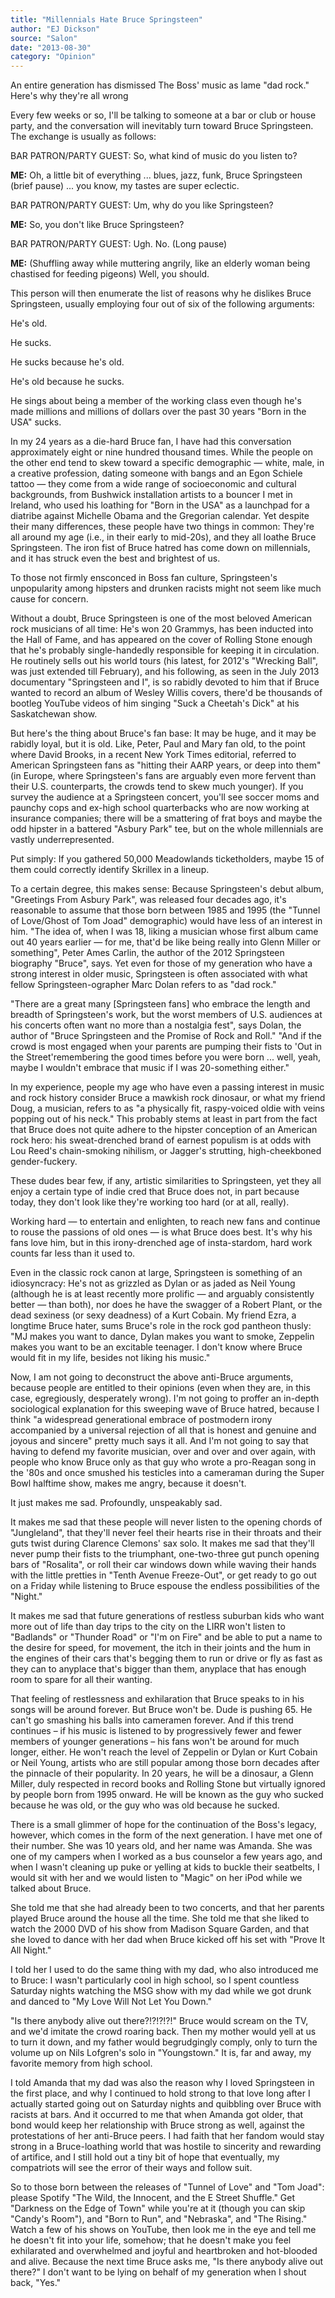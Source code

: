 ```yaml
---
title: "Millennials Hate Bruce Springsteen"
author: "EJ Dickson"
source: "Salon"
date: "2013-08-30"
category: "Opinion"
---
```


An entire generation has dismissed The Boss' music as lame "dad rock." Here's why they're all wrong

Every few weeks or so, I'll be talking to someone at a bar or club or house party, and the conversation will inevitably turn toward Bruce Springsteen. The exchange is usually as follows:

BAR PATRON/PARTY GUEST: So, what kind of music do you listen to?

**ME:** Oh, a little bit of everything ... blues, jazz, funk, Bruce Springsteen (brief pause) ... you know, my tastes are super eclectic.

BAR PATRON/PARTY GUEST: Um, why do you like Springsteen?

**ME:** So, you don't like Bruce Springsteen?

BAR PATRON/PARTY GUEST: Ugh. No. (Long pause)

**ME:** (Shuffling away while muttering angrily, like an elderly woman being chastised for feeding pigeons) Well, you should.

This person will then enumerate the list of reasons why he dislikes Bruce Springsteen, usually employing four out of six of the following arguments:

He's old.

He sucks.

He sucks because he's old.

He's old because he sucks.

He sings about being a member of the working class even though he's made millions and millions of dollars over the past 30 years "Born in the USA" sucks.

In my 24 years as a die-hard Bruce fan, I have had this conversation approximately eight or nine hundred thousand times. While the people on the other end tend to skew toward a specific demographic — white, male, in a creative profession, dating someone with bangs and an Egon Schiele tattoo — they come from a wide range of socioeconomic and cultural backgrounds, from Bushwick installation artists to a bouncer I met in Ireland, who used his loathing for "Born in the USA" as a launchpad for a diatribe against Michelle Obama and the Gregorian calendar. Yet despite their many differences, these people have two things in common: They're all around my age (i.e., in their early to mid-20s), and they all loathe Bruce Springsteen. The iron fist of Bruce hatred has come down on millennials, and it has struck even the best and brightest of us.

To those not firmly ensconced in Boss fan culture, Springsteen's unpopularity among hipsters and drunken racists might not seem like much cause for concern.

Without a doubt, Bruce Springsteen is one of the most beloved American rock musicians of all time: He's won 20 Grammys, has been inducted into the Hall of Fame, and has appeared on the cover of Rolling Stone enough that he's probably single-handedly responsible for keeping it in circulation. He routinely sells out his world tours (his latest, for 2012's "Wrecking Ball", was just extended till February), and his following, as seen in the July 2013 documentary "Springsteen and I", is so rabidly devoted to him that if Bruce wanted to record an album of Wesley Willis covers, there'd be thousands of bootleg YouTube videos of him singing "Suck a Cheetah's Dick" at his Saskatchewan show.

But here's the thing about Bruce's fan base: It may be huge, and it may be rabidly loyal, but it is old. Like, Peter, Paul and Mary fan old, to the point where David Brooks, in a recent New York Times editorial, referred to American Springsteen fans as "hitting their AARP years, or deep into them" (in Europe, where Springsteen's fans are arguably even more fervent than their U.S. counterparts, the crowds tend to skew much younger). If you survey the audience at a Springsteen concert, you'll see soccer moms and paunchy cops and ex-high school quarterbacks who are now working at insurance companies; there will be a smattering of frat boys and maybe the odd hipster in a battered "Asbury Park" tee, but on the whole millennials are vastly underrepresented.

Put simply: If you gathered 50,000 Meadowlands ticketholders, maybe 15 of them could correctly identify Skrillex in a lineup.

To a certain degree, this makes sense: Because Springsteen's debut album, "Greetings From Asbury Park", was released four decades ago, it's reasonable to assume that those born between 1985 and 1995 (the "Tunnel of Love/Ghost of Tom Joad" demographic) would have less of an interest in him. "The idea of, when I was 18, liking a musician whose first album came out 40 years earlier — for me, that'd be like being really into Glenn Miller or something", Peter Ames Carlin, the author of the 2012 Springsteen biography "Bruce", says. Yet even for those of my generation who have a strong interest in older music, Springsteen is often associated with what fellow Springsteen-ographer Marc Dolan refers to as "dad rock."

"There are a great many [Springsteen fans] who embrace the length and breadth of Springsteen's work, but the worst members of U.S. audiences at his concerts often want no more than a nostalgia fest", says Dolan, the author of "Bruce Springsteen and the Promise of Rock and Roll." "And if the crowd is most engaged when your parents are pumping their fists to 'Out in the Street'remembering the good times before you were born ... well, yeah, maybe I wouldn't embrace that music if I was 20-something either."

In my experience, people my age who have even a passing interest in music and rock history consider Bruce a mawkish rock dinosaur, or what my friend Doug, a musician, refers to as "a physically fit, raspy-voiced oldie with veins popping out of his neck." This probably stems at least in part from the fact that Bruce does not quite adhere to the hipster conception of an American rock hero: his sweat-drenched brand of earnest populism is at odds with Lou Reed's chain-smoking nihilism, or Jagger's strutting, high-cheekboned gender-fuckery.

These dudes bear few, if any, artistic similarities to Springsteen, yet they all enjoy a certain type of indie cred that Bruce does not, in part because today, they don't look like they're working too hard (or at all, really).

Working hard — to entertain and enlighten, to reach new fans and continue to rouse the passions of old ones — is what Bruce does best. It's why his fans love him, but in this irony-drenched age of insta-stardom, hard work counts far less than it used to.

Even in the classic rock canon at large, Springsteen is something of an idiosyncracy: He's not as grizzled as Dylan or as jaded as Neil Young (although he is at least recently more prolific — and arguably consistently better — than both), nor does he have the swagger of a Robert Plant, or the dead sexiness (or sexy deadness) of a Kurt Cobain. My friend Ezra, a longtime Bruce hater, sums Bruce's role in the rock god pantheon thusly: "MJ makes you want to dance, Dylan makes you want to smoke, Zeppelin makes you want to be an excitable teenager. I don't know where Bruce would fit in my life, besides not liking his music."

Now, I am not going to deconstruct the above anti-Bruce arguments, because people are entitled to their opinions (even when they are, in this case, egregiously, desperately wrong). I'm not going to proffer an in-depth sociological explanation for this sweeping wave of Bruce hatred, because I think "a widespread generational embrace of postmodern irony accompanied by a universal rejection of all that is honest and genuine and joyous and sincere" pretty much says it all. And I'm not going to say that having to defend my favorite musician, over and over and over again, with people who know Bruce only as that guy who wrote a pro-Reagan song in the '80s and once smushed his testicles into a cameraman during the Super Bowl halftime show, makes me angry, because it doesn't.

It just makes me sad. Profoundly, unspeakably sad.

It makes me sad that these people will never listen to the opening chords of "Jungleland", that they'll never feel their hearts rise in their throats and their guts twist during Clarence Clemons' sax solo. It makes me sad that they'll never pump their fists to the triumphant, one-two-three gut punch opening bars of "Rosalita", or roll their car windows down while waving their hands with the little pretties in "Tenth Avenue Freeze-Out", or get ready to go out on a Friday while listening to Bruce espouse the endless possibilities of the "Night."

It makes me sad that future generations of restless suburban kids who want more out of life than day trips to the city on the LIRR won't listen to "Badlands" or "Thunder Road" or "I'm on Fire" and be able to put a name to the desire for speed, for movement, the itch in their joints and the hum in the engines of their cars that's begging them to run or drive or fly as fast as they can to anyplace that's bigger than them, anyplace that has enough room to spare for all their wanting.

That feeling of restlessness and exhilaration that Bruce speaks to in his songs will be around forever. But Bruce won't be. Dude is pushing 65\. He can't go smashing his balls into cameramen forever. And if this trend continues – if his music is listened to by progressively fewer and fewer members of younger generations – his fans won't be around for much longer, either. He won't reach the level of Zeppelin or Dylan or Kurt Cobain or Neil Young, artists who are still popular among those born decades after the pinnacle of their popularity. In 20 years, he will be a dinosaur, a Glenn Miller, duly respected in record books and Rolling Stone but virtually ignored by people born from 1995 onward. He will be known as the guy who sucked because he was old, or the guy who was old because he sucked.

There is a small glimmer of hope for the continuation of the Boss's legacy, however, which comes in the form of the next generation. I have met one of their number. She was 10 years old, and her name was Amanda. She was one of my campers when I worked as a bus counselor a few years ago, and when I wasn't cleaning up puke or yelling at kids to buckle their seatbelts, I would sit with her and we would listen to "Magic" on her iPod while we talked about Bruce.

She told me that she had already been to two concerts, and that her parents played Bruce around the house all the time. She told me that she liked to watch the 2000 DVD of his show from Madison Square Garden, and that she loved to dance with her dad when Bruce kicked off his set with "Prove It All Night."

I told her I used to do the same thing with my dad, who also introduced me to Bruce: I wasn't particularly cool in high school, so I spent countless Saturday nights watching the MSG show with my dad while we got drunk and danced to "My Love Will Not Let You Down."

"Is there anybody alive out there?!?!?!?!" Bruce would scream on the TV, and we'd imitate the crowd roaring back. Then my mother would yell at us to turn it down, and my father would begrudgingly comply, only to turn the volume up on Nils Lofgren's solo in "Youngstown." It is, far and away, my favorite memory from high school.

I told Amanda that my dad was also the reason why I loved Springsteen in the first place, and why I continued to hold strong to that love long after I actually started going out on Saturday nights and quibbling over Bruce with racists at bars. And it occurred to me that when Amanda got older, that bond would keep her relationship with Bruce strong as well, against the protestations of her anti-Bruce peers. I had faith that her fandom would stay strong in a Bruce-loathing world that was hostile to sincerity and rewarding of artifice, and I still hold out a tiny bit of hope that eventually, my compatriots will see the error of their ways and follow suit.

So to those born between the releases of "Tunnel of Love" and "Tom Joad": please Spotify "The Wild, the Innocent, and the E Street Shuffle." Get "Darkness on the Edge of Town" while you're at it (though you can skip "Candy's Room"), and "Born to Run", and "Nebraska", and "The Rising." Watch a few of his shows on YouTube, then look me in the eye and tell me he doesn't fit into your life, somehow; that he doesn't make you feel exhilarated and overwhelmed and joyful and heartbroken and hot-blooded and alive. Because the next time Bruce asks me, "Is there anybody alive out there?" I don't want to be lying on behalf of my generation when I shout back, "Yes."
